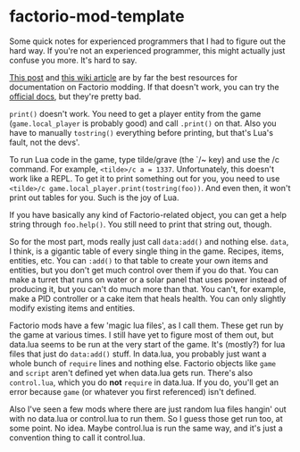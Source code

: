 # factorio-mod-template

Some quick notes for experienced programmers that I had to figure out the hard way. If you're not an experienced programmer, this might actually just confuse you more. It's hard to say.

[This post](https://forums.factorio.com/viewtopic.php?f=25&t=4858) and [this wiki article](https://wiki.factorio.com/index.php?title=Lua_objects) are by far the best resources for documentation on Factorio modding. If that doesn't work, you can try the [official docs](http://lua-api.factorio.com/), but they're pretty bad.

`print()` doesn't work. You need to get a player entity from the game (`game.local_player` is probably good) and call `.print()` on that. Also you have to manually `tostring()` everything before printing, but that's Lua's fault, not the devs'.

To run Lua code in the game, type tilde/grave (the \`/~ key) and use the /c command. For example, `<tilde>/c a = 1337`. Unfortunately, this doesn't work like a REPL. To get it to print something out for you, you need to use `<tilde>/c game.local_player.print(tostring(foo))`. And even then, it won't print out tables for you. Such is the joy of Lua.

If you have basically any kind of Factorio-related object, you can get a help string through `foo.help()`. You still need to print that string out, though.

So for the most part, mods really just call `data:add()` and nothing else. `data`, I think, is a gigantic table of every single thing in the game. Recipes, items, entities, etc. You can `:add()` to that table to create your own items and entities, but you don't get much control over them if you do that. You can make a turret that runs on water or a solar panel that uses power instead of producing it, but you can't do much more than that. You can't, for example, make a PID controller or a cake item that heals health. You can only slightly modify existing items and entities.

Factorio mods have a few 'magic lua files', as I call them. These get run by the game at various times. I still have yet to figure most of them out, but data.lua seems to be run at the very start of the game. It's (mostly?) for lua files that just do `data:add()` stuff. In data.lua, you probably just want a whole bunch of `require` lines and nothing else. Factorio objects like `game` and `script` aren't defined yet when data.lua gets run. There's also `control.lua`, which you do **not** `require` in data.lua. If you do, you'll get an error because `game` (or whatever you first referenced) isn't defined.

Also I've seen a few mods where there are just random lua files hangin' out with no data.lua or control.lua to run them. So I guess those get run too, at some point. No idea. Maybe control.lua is run the same way, and it's just a convention thing to call it control.lua.
